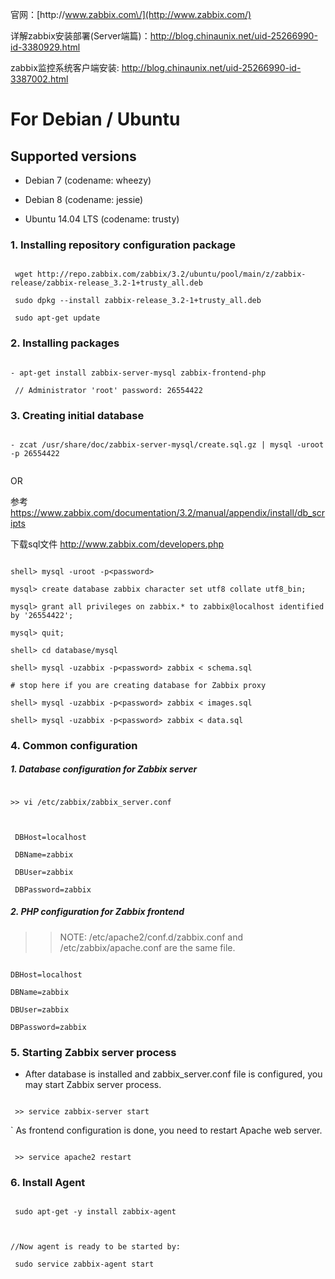 官网：[http:\/\/www.zabbix.com\/](http://www.zabbix.com/)

详解zabbix安装部署\(Server端篇\)：[http:\/\/blog.chinaunix.net\/uid-25266990-id-3380929.html](http://blog.chinaunix.net/uid-25266990-id-3380929.html)

zabbix监控系统客户端安装: [http:\/\/blog.chinaunix.net\/uid-25266990-id-3387002.html](http://blog.chinaunix.net/uid-25266990-id-3387002.html)

# For Debian / Ubuntu



## Supported versions



- Debian 7 (codename: wheezy)

- Debian 8 (codename: jessie)

- Ubuntu 14.04 LTS (codename: trusty)



### 1. Installing repository configuration package

```

 wget http://repo.zabbix.com/zabbix/3.2/ubuntu/pool/main/z/zabbix-release/zabbix-release_3.2-1+trusty_all.deb

 sudo dpkg --install zabbix-release_3.2-1+trusty_all.deb
 
 sudo apt-get update

```



### 2. Installing packages

```

- apt-get install zabbix-server-mysql zabbix-frontend-php

 // Administrator 'root' password: 26554422

```



### 3. Creating initial database

```

- zcat /usr/share/doc/zabbix-server-mysql/create.sql.gz | mysql -uroot -p 26554422


```

OR

参考 https://www.zabbix.com/documentation/3.2/manual/appendix/install/db_scripts

下载sql文件 http://www.zabbix.com/developers.php

```

shell> mysql -uroot -p<password>

mysql> create database zabbix character set utf8 collate utf8_bin;

mysql> grant all privileges on zabbix.* to zabbix@localhost identified by '26554422';

mysql> quit;

shell> cd database/mysql

shell> mysql -uzabbix -p<password> zabbix < schema.sql

# stop here if you are creating database for Zabbix proxy

shell> mysql -uzabbix -p<password> zabbix < images.sql

shell> mysql -uzabbix -p<password> zabbix < data.sql

```



### 4. Common configuration



##### 1. Database configuration for Zabbix server

```

>> vi /etc/zabbix/zabbix_server.conf



 DBHost=localhost

 DBName=zabbix

 DBUser=zabbix

 DBPassword=zabbix

```



##### 2. PHP configuration for Zabbix frontend

>> NOTE: /etc/apache2/conf.d/zabbix.conf and /etc/zabbix/apache.conf are the same file.

```

DBHost=localhost

DBName=zabbix

DBUser=zabbix

DBPassword=zabbix

```



### 5. Starting Zabbix server process



- After database is installed and zabbix_server.conf file is configured, you may start Zabbix server process.

```

 >> service zabbix-server start

```



` As frontend configuration is done, you need to restart Apache web server.

```

 >> service apache2 restart

```



### 6. Install Agent



```

 sudo apt-get -y install zabbix-agent



//Now agent is ready to be started by:

 sudo service zabbix-agent start

```
